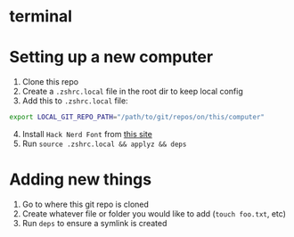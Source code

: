 # terminal

# Setting up a new computer

1. Clone this repo
2. Create a `.zshrc.local` file in the root dir to keep local config
3. Add this to `.zshrc.local` file:

```sh
export LOCAL_GIT_REPO_PATH="/path/to/git/repos/on/this/computer"
```

4. Install `Hack Nerd Font` from [this site](https://www.nerdfonts.com/font-downloads)
5. Run `source .zshrc.local && applyz && deps`

# Adding new things

1. Go to where this git repo is cloned
2. Create whatever file or folder you would like to add (`touch foo.txt`, etc)
3. Run `deps` to ensure a symlink is created
